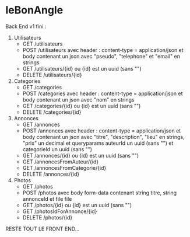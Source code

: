 # leBonAngle


Back End v1 fini : 
1. Utilisateurs
    * GET /utilisateurs
    * POST /utilisateurs avec header : content-type = application/json
    et body contenant un json avec "pseudo", "telephone" et "email" en strings
    * GET /utilisateurs/{id}  ou {id} est un uuid (sans "")
    * DELETE /utilisateurs/{id}
2. Categories
    * GET /categories
    * POST /categories avec header : content-type = application/json
    et body contenant un json avec "nom" en strings
    * GET /categories/{id}  ou {id} est un uuid (sans "")
    * DELETE /categories/{id}
3. Annonces
    * GET /annonces
    * POST /annonces avec header : content-type = application/json
    et body contenant un json avec "titre", "description", "lieu" en strings, "prix" un decimal
    et queryparams auteurId un uuid (sans "") et categorieId un uuid (sans "")
    * GET /annonces/{id}  ou {id} est un uuid (sans "")
    * GET /annoncesFromAuteur/{id}  
    * GET /annoncesFromCategorie/{id}  
    * DELETE /annonces/{id}
4. Photos
    * GET /photos
    * POST /photos avec body form-data contenant string titre, string annonceId et file file
    * GET /photos/{id}  ou {id} est un uuid (sans "")
    * GET /photosIdForAnnonce/{id}
    * DELETE /photos/{id}

RESTE TOUT LE FRONT END...

